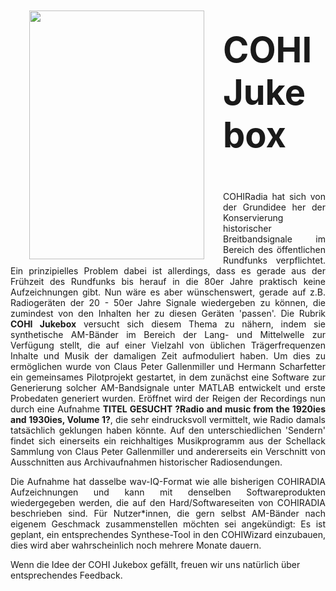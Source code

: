 




<img align="left" width="280" height="398" vspace="10" hspace="30" src="https://www.radiomuseum.org/forumdata/users/24/Radio_hoeren_1924.jpg" /> 

# **<span style="font-size:2em;">COHI Jukebox</p>**

<p style='text-align: justify;'>COHIRadia hat sich von der Grundidee her der Konservierung historischer Breitbandsignale im Bereich des öffentlichen Rundfunks verpflichtet. Ein prinzipielles Problem dabei ist allerdings, dass es gerade aus der Frühzeit des Rundfunks bis herauf in die 80er Jahre praktisch keine Aufzeichnungen gibt.
Nun wäre es aber wünschenswert, gerade auf z.B. Radiogeräten der 20 - 50er Jahre Signale wiedergeben zu können, die zumindest von den Inhalten her zu diesen Geräten 'passen'. Die Rubrik <strong>COHI Jukebox</strong> versucht sich diesem Thema zu nähern, indem sie synthetische AM-Bänder im Bereich der 
Lang- und Mittelwelle zur Verfügung stellt, die auf einer Vielzahl von üblichen Trägerfrequenzen Inhalte und Musik der damaligen Zeit aufmoduliert haben. Um dies zu ermöglichen wurde von Claus Peter Gallenmiller und Hermann Scharfetter ein gemeinsames Pilotprojekt gestartet, in dem 
zunächst eine Software zur Generierung solcher AM-Bandsignale unter MATLAB entwickelt und erste Probedaten generiert wurden. Eröffnet wird der Reigen der Recordings nun durch eine Aufnahme <strong> TITEL GESUCHT ?Radio and music from the 1920ies and 1930ies, Volume 1?</strong>, die sehr eindrucksvoll vermittelt, wie Radio damals tatsächlich geklungen haben könnte.
Auf den unterschiedlichen 'Sendern' findet sich einerseits ein reichhaltiges Musikprogramm aus der Schellack Sammlung von Claus Peter Gallenmiller und andererseits ein Verschnitt von Ausschnitten aus Archivaufnahmen historischer Radiosendungen.</p> 

<p style='text-align: justify;'>Die Aufnahme hat dasselbe wav-IQ-Format wie alle bisherigen COHIRADIA Aufzeichnungen und kann mit denselben Softwareprodukten wiedergegeben werden, die auf den Hard/Softwareseiten von COHIRADIA beschrieben sind. Für Nutzer*innen, die gern selbst AM-Bänder nach eigenem Geschmack zusammenstellen möchten sei angekündigt: Es ist geplant, ein entsprechendes Synthese-Tool in den COHIWizard einzubauen, dies wird aber wahrscheinlich noch mehrere Monate dauern.</p> 

Wenn die Idee der COHI Jukebox gefällt, freuen wir uns natürlich über entsprechendes Feedback.
